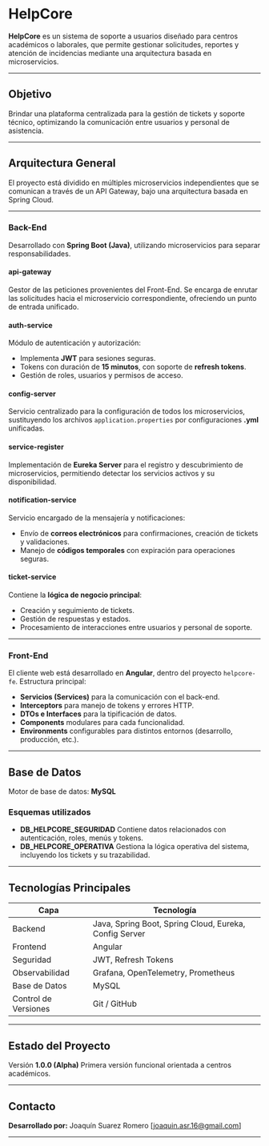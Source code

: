 # HelpCore

**HelpCore** es un sistema de soporte a usuarios diseñado para centros académicos o laborales, que permite gestionar solicitudes, reportes y atención de incidencias mediante una arquitectura basada en microservicios.

---

## Objetivo

Brindar una plataforma centralizada para la gestión de tickets y soporte técnico, optimizando la comunicación entre usuarios y personal de asistencia.

---

## Arquitectura General

El proyecto está dividido en múltiples microservicios independientes que se comunican a través de un API Gateway, bajo una arquitectura basada en Spring Cloud.

---

### Back-End

Desarrollado con **Spring Boot (Java)**, utilizando microservicios para separar responsabilidades.

#### api-gateway

Gestor de las peticiones provenientes del Front-End. Se encarga de enrutar las solicitudes hacia el microservicio correspondiente, ofreciendo un punto de entrada unificado.

#### auth-service

Módulo de autenticación y autorización:

* Implementa **JWT** para sesiones seguras.
* Tokens con duración de **15 minutos**, con soporte de **refresh tokens**.
* Gestión de roles, usuarios y permisos de acceso.

#### config-server

Servicio centralizado para la configuración de todos los microservicios, sustituyendo los archivos `application.properties` por configuraciones **.yml** unificadas.

#### service-register

Implementación de **Eureka Server** para el registro y descubrimiento de microservicios, permitiendo detectar los servicios activos y su disponibilidad.

#### notification-service

Servicio encargado de la mensajería y notificaciones:

* Envío de **correos electrónicos** para confirmaciones, creación de tickets y validaciones.
* Manejo de **códigos temporales** con expiración para operaciones seguras.

#### ticket-service

Contiene la **lógica de negocio principal**:

* Creación y seguimiento de tickets.
* Gestión de respuestas y estados.
* Procesamiento de interacciones entre usuarios y personal de soporte.

---

### Front-End

El cliente web está desarrollado en **Angular**, dentro del proyecto `helpcore-fe`.
Estructura principal:

* **Servicios (Services)** para la comunicación con el back-end.
* **Interceptors** para manejo de tokens y errores HTTP.
* **DTOs e Interfaces** para la tipificación de datos.
* **Components** modulares para cada funcionalidad.
* **Environments** configurables para distintos entornos (desarrollo, producción, etc.).

---

## Base de Datos

Motor de base de datos: **MySQL**

### Esquemas utilizados

* **DB_HELPCORE_SEGURIDAD**
  Contiene datos relacionados con autenticación, roles, menús y tokens.
* **DB_HELPCORE_OPERATIVA**
  Gestiona la lógica operativa del sistema, incluyendo los tickets y su trazabilidad.

---

## Tecnologías Principales

| Capa                 | Tecnología                                             |
| -------------------- | ------------------------------------------------------ |
| Backend              | Java, Spring Boot, Spring Cloud, Eureka, Config Server |
| Frontend             | Angular                                                |
| Seguridad            | JWT, Refresh Tokens                                    |
| Observabilidad       | Grafana, OpenTelemetry, Prometheus                     |
| Base de Datos        | MySQL                                                  |
| Control de Versiones | Git / GitHub                                           |

---

## Estado del Proyecto

Versión **1.0.0 (Alpha)**
Primera versión funcional orientada a centros académicos.

---

## Contacto

**Desarrollado por:** Joaquín Suarez Romero
[joaquin.asr.16@gmail.com]

---
